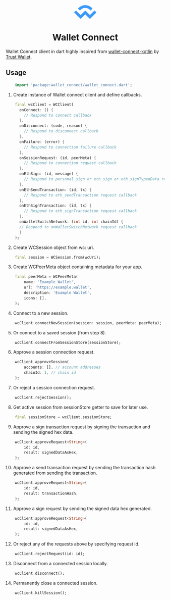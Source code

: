 <div align="center">
<img src="https://github.com/Orange-Wallet/orangewallet-utils/raw/master/assets/images/walletconnect.png" alt="Wallet Connect Logo" width="70"/>
<h1>Wallet Connect</h1>
</div>

Wallet Connect client in dart highly inspired from [wallet-connect-kotlin](https://github.com/trustwallet/wallet-connect-kotlin) by [Trust Wallet](https://github.com/trustwallet).

## Usage

```dart
    import 'package:wallet_connect/wallet_connect.dart';
```

1.  Create instance of Wallet connect client and define callbacks.

```dart
    final wcClient = WCClient(
      onConnect: () {
        // Respond to connect callback
      },
      onDisconnect: (code, reason) {
        // Respond to disconnect callback
      },
      onFailure: (error) {
        // Respond to connection failure callback
      },
      onSessionRequest: (id, peerMeta) {
        // Respond to connection request callback
      },
      onEthSign: (id, message) {
        // Respond to personal_sign or eth_sign or eth_signTypedData request callback
      },
      onEthSendTransaction: (id, tx) {
        // Respond to eth_sendTransaction request callback
      },
      onEthSignTransaction: (id, tx) {
        // Respond to eth_signTransaction request callback
      },
      onWalletSwitchNetwork: (int id, int chainId) {
      // Respond to onWalletSwitchNetwork request callback
      }
    );
```

2.  Create WCSession object from wc: uri.

```dart
    final session = WCSession.from(wcUri);
```

3.  Create WCPeerMeta object containing metadata for your app.

```dart
    final peerMeta = WCPeerMeta(
        name: 'Example Wallet',
        url: 'https://example.wallet',
        description: 'Example Wallet',
        icons: [],
    );
```

4.  Connect to a new session.

```dart
    wcClient.connectNewSession(session: session, peerMeta: peerMeta);
```

5.  Or connect to a saved session (from step 8).

```dart
    wcClient.connectFromSessionStore(sessionStore);
```

6.  Approve a session connection request.

```dart
    wcClient.approveSession(
        accounts: [], // account addresses
        chainId: 1, // chain id
    );
```

7.  Or reject a session connection request.

```dart
    wcClient.rejectSession();
```

8.  Get active session from sessionStore getter to save for later use.

```dart
    final sessionStore = wcClient.sessionStore;
```

9.  Approve a sign transaction request by signing the transaction and sending the signed hex data.

```dart
    wcClient.approveRequest<String>(
        id: id,
        result: signedDataAsHex,
    );
```

10. Approve a send transaction request by sending the transaction hash generated from sending the transaction.

```dart
    wcClient.approveRequest<String>(
        id: id,
        result: transactionHash,
    );
```

11. Approve a sign request by sending the signed data hex generated.

```dart
    wcClient.approveRequest<String>(
        id: id,
        result: signedDataAsHex,
    );
```

12. Or reject any of the requests above by specifying request id.

```dart
    wcClient.rejectRequest(id: id);
```

13. Disconnect from a connected session locally.

```dart
    wcClient.disconnect();
```

14. Permanently close a connected session.

```dart
    wcClient.killSession();
```
